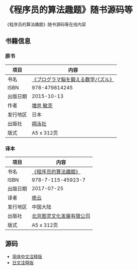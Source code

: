 # 《程序员的算法趣题》随书源码等

《程序员的算法趣题》随书源码等在线内容

## 书籍信息

### 原书

项目 | 内容
---- | ----
书名 | [《プログラマ脳を鍛える数学パズル》](http://www.shoeisha.co.jp/book/detail/9784798142456)
ISBN | 978-479814245
出版日期 | 2015-10-13
作者 | [増井 敏克](http://masuipeo.com/index.html)
发行地区 | 日本
出版社 | [翔泳社](http://www.shoeisha.co.jp/)
版式 | A5 x 312页

### 译本

项目 | 内容
---- | ----
书名 | [《程序员的算法趣题》](http://www.ituring.com.cn/book/1814)
ISBN | 978-7-115-45923-7
出版日期 | 2017-07-25
译者 | [绝云](http://blog.leungwensen.com/)
发行地区 | 中国大陆
出版社 | [北京图灵文化发展有限公司](http://www.ituring.com.cn/)
版式 | A5 x 312页

## 源码

- [简体中文注释版](./zh_CN)
- [日文注释版](./ja_JP)
